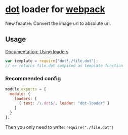 # [dot](https://github.com/olado/doT) loader for [webpack](http://webpack.github.io/)

New feautre: Convert the image url to absolute url.

## Usage

[Documentation: Using loaders](http://webpack.github.io/docs/using-loaders.html)

``` javascript
var template = require("dot!./file.dot");
// => returns file.dot compiled as template function
```

### Recommended config

``` javascript
module.exports = {
  module: {
    loaders: [
      { test: /\.dot$/, loader: "dot-loader" }
    ]
  }
};
```

Then you only need to write: `require("./file.dot")`
